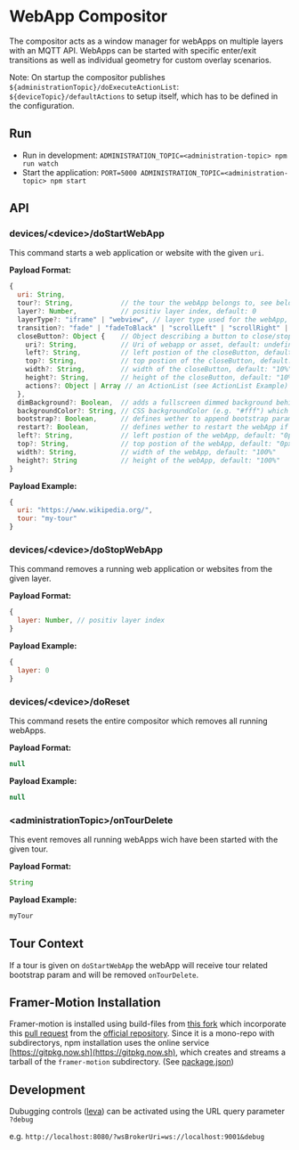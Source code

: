 # WebApp Compositor

The compositor acts as a window manager for webApps on multiple layers with an MQTT API. WebApps can be started with specific enter/exit transitions as well as individual geometry for custom overlay scenarios.

Note: On startup the compositor publishes `${administrationTopic}/doExecuteActionList`: `${deviceTopic}/defaultActions` to setup itself, which has to be defined in the configuration.

## Run

- Run in development: `ADMINISTRATION_TOPIC=<administration-topic> npm run watch`
- Start the application: `PORT=5000 ADMINISTRATION_TOPIC=<administration-topic> npm start`

## API

### devices/\<device\>/doStartWebApp

This command starts a web application or website with the given `uri`.

**Payload Format:**

```js
{
  uri: String,
  tour?: String,            // the tour the webApp belongs to, see below
  layer?: Number,           // positiv layer index, default: 0
  layerType?: "iframe" | "webview", // layer type used for the webApp, default: "iframe"
  transition?: "fade" | "fadeToBlack" | "scrollLeft" | "scrollRight" | "scaleRight" | "none", // default: "fade"
  closeButton?: Object {    // Object describing a button to close/stop the webapp, default: undefined
    uri?: String,           // Uri of webapp or asset, default: undefined (transparent button)
    left?: String,          // left postion of the closeButton, default: "90%"
    top?: String,           // top postion of the closeButton, default: "0%"
    width?: String,         // width of the closeButton, default: "10%"
    height?: String,        // height of the closeButton, default: "10%"
    actions?: Object | Array // an ActionList (see ActionList Example) to be executed by an action-list-executor, default: undefined
  },
  dimBackground?: Boolean,  // adds a fullscreen dimmed background behind the webApp, default: false
  backgroundColor?: String, // CSS backgroundColor (e.g. "#fff") which is visible if the webApp has a transparent background, default: undefined
  bootstrap?: Boolean,      // defines wether to append bootstrap params to the uri or not, default: true
  restart?: Boolean,        // defines wether to restart the webApp if the same webApp is already open on the same layer, default: true
  left?: String,            // left postion of the webApp, default: "0px"
  top?: String,             // top postion of the webApp, default: "0px"
  width?: String,           // width of the webApp, default: "100%"
  height?: String           // height of the webApp, default: "100%"
}
```

**Payload Example:**

```js
{
  uri: "https://www.wikipedia.org/",
  tour: "my-tour"
}
```

### devices/\<device\>/doStopWebApp

This command removes a running web application or websites from the given layer.

**Payload Format:**

```js
{
  layer: Number, // positiv layer index
}
```

**Payload Example:**

```js
{
  layer: 0
}
```

### devices/\<device\>/doReset

This command resets the entire compositor which removes all running webApps.

**Payload Format:**

```js
null
```

**Payload Example:**

```js
null
```

### \<administrationTopic\>/onTourDelete

This event removes all running webApps wich have been started with the given tour.

**Payload Format:**

```js
String
```

**Payload Example:**

```js
myTour
```

## Tour Context

If a tour is given on `doStartWebApp` the webApp will receive tour related bootstrap param and will be removed `onTourDelete`.

## Framer-Motion Installation

Framer-motion is installed using build-files from [this fork](https://github.com/artcom/motion) which incorporate this [pull request](https://github.com/framer/motion/pull/1569) from the [official repository](https://github.com/framer/motion). Since it is a mono-repo with subdirectorys, npm installation uses the online service [https://gitpkg.now.sh](https://gitpkg.now.sh), which creates and streams a tarball of the `framer-motion` subdirectory. (See [package.json](package.json#L25))

## Development

Dubugging controls ([leva](https://github.com/pmndrs/leva)) can be activated using the URL query parameter `?debug`

e.g. `http://localhost:8080/?wsBrokerUri=ws://localhost:9001&debug`
